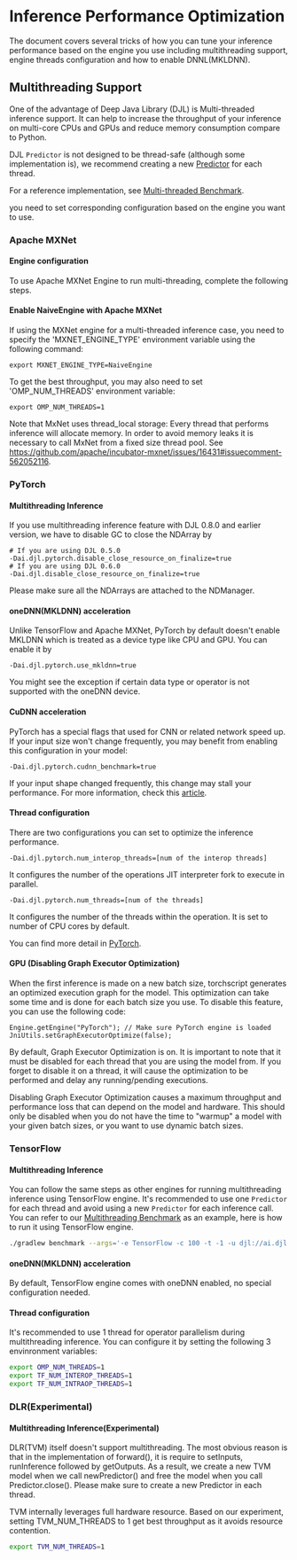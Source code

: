 # Inference Performance Optimization

The document covers several tricks of how you can tune your inference performance based on the engine you use 
including multithreading support, engine threads configuration and how to enable DNNL(MKLDNN).

## Multithreading Support

One of the advantage of Deep Java Library (DJL) is Multi-threaded inference support.
It can help to increase the throughput of your inference on multi-core CPUs and GPUs and reduce
memory consumption compare to Python.

DJL `Predictor` is not designed to be thread-safe (although some implementation is),
we recommend creating a new [Predictor](https://javadoc.io/doc/ai.djl/api/latest/ai/djl/inference/Predictor.html) for each thread.

For a reference implementation, see [Multi-threaded Benchmark](https://github.com/deepjavalibrary/djl/blob/master/extensions/benchmark/src/main/java/ai/djl/benchmark/MultithreadedBenchmark.java).

you need to set corresponding configuration based on the engine you want to use.

### Apache MXNet

#### Engine configuration
To use Apache MXNet Engine to run multi-threading, complete the following steps.

#### Enable NaiveEngine with Apache MXNet
If using the MXNet engine for a multi-threaded inference case, you need to specify the 'MXNET_ENGINE_TYPE' environment variable using the following command:

```
export MXNET_ENGINE_TYPE=NaiveEngine
```

To get the best throughput, you may also need to set 'OMP_NUM_THREADS' environment variable:

```
export OMP_NUM_THREADS=1
```

Note that MxNet uses thread_local storage: Every thread that performs inference will allocate memory. In order to avoid memory leaks it is necessary to call MxNet from a fixed size thread pool. See https://github.com/apache/incubator-mxnet/issues/16431#issuecomment-562052116.

### PyTorch

#### Multithreading Inference

If you use multithreading inference feature with DJL 0.8.0 and earlier version, we have to disable GC to close the NDArray by

```
# If you are using DJL 0.5.0
-Dai.djl.pytorch.disable_close_resource_on_finalize=true
# If you are using DJL 0.6.0
-Dai.djl.disable_close_resource_on_finalize=true
```

Please make sure all the NDArrays are attached to the NDManager.

#### oneDNN(MKLDNN) acceleration
Unlike TensorFlow and Apache MXNet, PyTorch by default doesn't enable MKLDNN which is treated as a device type like CPU and GPU.
You can enable it by

```
-Dai.djl.pytorch.use_mkldnn=true
```

You might see the exception if certain data type or operator is not supported with the oneDNN device.

#### CuDNN acceleration
PyTorch has a special flags that used for CNN or related network speed up. If your input size won't change frequently,
you may benefit from enabling this configuration in your model:

```
-Dai.djl.pytorch.cudnn_benchmark=true
```

If your input shape changed frequently, this change may stall your performance. For more information, check this 
[article](https://pytorch.org/tutorials/recipes/recipes/tuning_guide.html#enable-cudnn-auto-tuner).

#### Thread configuration
There are two configurations you can set to optimize the inference performance.

```
-Dai.djl.pytorch.num_interop_threads=[num of the interop threads]
```

It configures the number of the operations JIT interpreter fork to execute in parallel.

```
-Dai.djl.pytorch.num_threads=[num of the threads]
```

It configures the number of the threads within the operation. It is set to number of CPU cores by default.
 
You can find more detail in [PyTorch](https://pytorch.org/docs/stable/notes/cpu_threading_torchscript_inference.html).

#### GPU (Disabling Graph Executor Optimization)

When the first inference is made on a new batch size, torchscript generates an optimized execution graph for the model. 
This optimization can take some time and is done for each batch size you use. To disable this feature, you can use the following code:

```
Engine.getEngine("PyTorch"); // Make sure PyTorch engine is loaded
JniUtils.setGraphExecutorOptimize(false);
```

By default, Graph Executor Optimization is on. 
It is important to note that it must be disabled for each thread that you are using the model from.
If you forget to disable it on a thread, it will cause the optimization to be performed and delay any running/pending executions.

Disabling Graph Executor Optimization causes a maximum throughput and performance loss that can depend on the model and hardware.
This should only be disabled when you do not have the time to "warmup" a model with your given batch sizes, or you want to use dynamic batch sizes. 

### TensorFlow

#### Multithreading Inference
You can follow the same steps as other engines for running multithreading inference using TensorFlow engine.
It's recommended to use one `Predictor` for each thread and avoid using a new `Predictor` for each inference call.
You can refer to our [Multithreading Benchmark](https://github.com/deepjavalibrary/djl/blob/master/extensions/benchmark/src/main/java/ai/djl/benchmark/MultithreadedBenchmark.java) as an example,
here is how to run it using TensorFlow engine.

```bash
./gradlew benchmark --args='-e TensorFlow -c 100 -t -1 -u djl://ai.djl.tensorflow/resnet/0.0.1/resnet50 -s 1,224,224,3'
```

#### oneDNN(MKLDNN) acceleration
By default, TensorFlow engine comes with oneDNN enabled, no special configuration needed.

#### Thread configuration
It's recommended to use 1 thread for operator parallelism during multithreading inference. 
You can configure it by setting the following 3 envinronment variables:

```bash
export OMP_NUM_THREADS=1
export TF_NUM_INTEROP_THREADS=1
export TF_NUM_INTRAOP_THREADS=1
```

### DLR(Experimental)

#### Multithreading Inference(Experimental)
DLR(TVM) itself doesn't support multithreading. The most obvious reason is that in the implementation of forward(), it is require to setInputs, runInference followed by getOutputs.
As a result, we create a new TVM model when we call newPredictor() and free the model when you call Predictor.close().
Please make sure to create a new Predictor in each thread.

TVM internally leverages full hardware resource. Based on our experiment, setting TVM_NUM_THREADS to 1 get best throughput as it avoids resource contention.
```bash
export TVM_NUM_THREADS=1
```
